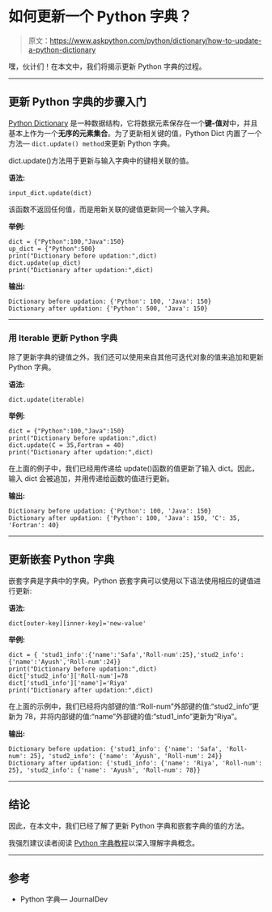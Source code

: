 # 如何更新一个 Python 字典？

> 原文：<https://www.askpython.com/python/dictionary/how-to-update-a-python-dictionary>

嘿，伙计们！在本文中，我们将揭示更新 Python 字典的过程。

* * *

## 更新 Python 字典的步骤入门

[Python Dictionary](https://www.askpython.com/python/dictionary/python-dictionary-dict-tutorial) 是一种数据结构，它将数据元素保存在一个**键-值对**中，并且基本上作为一个**无序的元素集合**。为了更新相关键的值，Python Dict 内置了一个方法— `dict.update() method`来更新 Python 字典。

dict.update()方法用于更新与输入字典中的键相关联的值。

**语法:**

```
input_dict.update(dict)

```

该函数不返回任何值，而是用新关联的键值更新同一个输入字典。

**举例:**

```
dict = {"Python":100,"Java":150}
up_dict = {"Python":500}
print("Dictionary before updation:",dict)
dict.update(up_dict)
print("Dictionary after updation:",dict)

```

**输出:**

```
Dictionary before updation: {'Python': 100, 'Java': 150}
Dictionary after updation: {'Python': 500, 'Java': 150}

```

* * *

### 用 Iterable 更新 Python 字典

除了更新字典的键值之外，我们还可以使用来自其他可迭代对象的值来追加和更新 Python 字典。

**语法:**

```
dict.update(iterable)

```

**举例:**

```
dict = {"Python":100,"Java":150}
print("Dictionary before updation:",dict)
dict.update(C = 35,Fortran = 40)
print("Dictionary after updation:",dict)

```

在上面的例子中，我们已经用传递给 update()函数的值更新了输入 dict。因此，输入 dict 会被追加，并用传递给函数的值进行更新。

**输出:**

```
Dictionary before updation: {'Python': 100, 'Java': 150}
Dictionary after updation: {'Python': 100, 'Java': 150, 'C': 35, 'Fortran': 40}

```

* * *

## 更新嵌套 Python 字典

嵌套字典是字典中的字典。Python 嵌套字典可以使用以下语法使用相应的键值进行更新:

**语法:**

```
dict[outer-key][inner-key]='new-value'

```

**举例:**

```
dict = { 'stud1_info':{'name':'Safa','Roll-num':25},'stud2_info':{'name':'Ayush','Roll-num':24}}
print("Dictionary before updation:",dict)
dict['stud2_info']['Roll-num']=78
dict['stud1_info']['name']='Riya'
print("Dictionary after updation:",dict)

```

在上面的示例中，我们已经将内部键的值:“Roll-num”外部键的值:“stud2_info”更新为 78，并将内部键的值:“name”外部键的值:“stud1_info”更新为“Riya”。

**输出:**

```
Dictionary before updation: {'stud1_info': {'name': 'Safa', 'Roll-num': 25}, 'stud2_info': {'name': 'Ayush', 'Roll-num': 24}}
Dictionary after updation: {'stud1_info': {'name': 'Riya', 'Roll-num': 25}, 'stud2_info': {'name': 'Ayush', 'Roll-num': 78}}

```

* * *

## 结论

因此，在本文中，我们已经了解了更新 Python 字典和嵌套字典的值的方法。

我强烈建议读者阅读 [Python 字典教程](https://www.askpython.com/python/dictionary)以深入理解字典概念。

* * *

## 参考

*   Python 字典— JournalDev